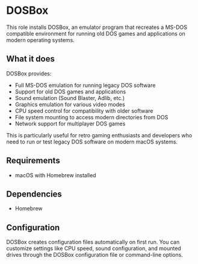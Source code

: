 # DOSBox

This role installs DOSBox, an emulator program that recreates a MS-DOS compatible environment for running old DOS games and applications on modern operating systems.

## What it does

DOSBox provides:
- Full MS-DOS emulation for running legacy DOS software
- Support for old DOS games and applications
- Sound emulation (Sound Blaster, Adlib, etc.)
- Graphics emulation for various video modes
- CPU speed control for compatibility with older software
- File system mounting to access modern directories from DOS
- Network support for multiplayer DOS games

This is particularly useful for retro gaming enthusiasts and developers who need to run or test legacy DOS software on modern macOS systems.

## Requirements

- macOS with Homebrew installed

## Dependencies

- Homebrew

## Configuration

DOSBox creates configuration files automatically on first run. You can customize settings like CPU speed, sound configuration, and mounted drives through the DOSBox configuration file or command-line options.
